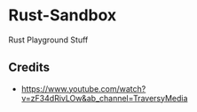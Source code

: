 # Rust-Sandbox

Rust Playground Stuff

## Credits
* https://www.youtube.com/watch?v=zF34dRivLOw&ab_channel=TraversyMedia